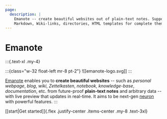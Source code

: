 ```yaml
---
page:
  description: |
    Emanote -- create beautiful websites out of plain-text notes. Supports
    Markdown, Wiki-links, directories, HTML templates for complete theming.
---
```

# Emanote



:::{.text-xl .my-4}

:::{class="w-32 float-left mr-8 pt-2"}
![[emanote-logo.svg]]
:::

[Emanote][gh] enables you to **create beautiful websites** -- such as *personal webpage*, *blog*, *wiki*, *Zettelkasten*, *notebook*, *knowledge-base*, *documentation*, etc. from future-proof **plain-text notes** and arbitrary data -- with live preview that updates in real-time. It aims to be next-gen [neuron](https://neuron.zettel.page/) with powerful features.
:::


[[start|Get started]]{.flex .justify-center .items-center .my-8 .text-3xl}


[gh]: https://github.com/srid/emanote
